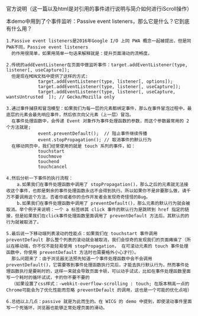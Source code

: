 官方说明（这一篇以及html是对引用的事件进行说明与简介如何进行iScroll操作）

本demo中用到了个事件监听：Passive event listeners，那么它是什么？它到底有什么用？

    1.Passive event listeners是2016年Google I/O 上同 PWA 概念一起被提出，但是同PWA不同，Passive event listeners 
      的作用很简单，如果用简单一句话来解释就是：提升页面滑动的流畅度。
    
    2.传统的addEventListener在页面中做监听事件：target.addEventListener(type, listener[, useCapture]);
      但是现在MDN文档中提供了这样的方式:
                target.addEventListener(type, listener[, options]);
                target.addEventListener(type, listener[, useCapture]);
                target.addEventListener(type, listener[, useCapture, wantsUntrusted  ]); // Gecko/Mozilla only
                  
    3.通过事件捕获和冒泡模型：如果我们为每一层的元素都绑定事件，那么在事件冒泡过程中，最底层的元素会最先响应事件，然后依次向父元素（上一层）冒泡。
      在事件处理函数中，会传递 Event 对象作为事件处理函数的参数，而这个参数最常用的 2 个方法就是;
                event.preventDefault();  // 阻止事件继续传播
                event.stopPropagation(); // 取消事件的默认行为
      在移动网页中，我们经常使用的就是 touch 系列的事件，如：
                touchstart
                touchmove
                touchend
                touchcancel
    
    4.然后分析一下事件的执行流程：
        a.如果我们在事件处理函数中调用了 stopPropagation()，那么之后的元素就无法接收这个事件，也即是剩余的事件处理函数永远不会得到执行。所以如果你不是非要那么做，请千万不要调用这个方法，否者你或者你的合作开发者会发现奇奇怪怪的Bug。
        b.如果我们在事件处理函数中调用了 preventDefault()，那么元素的默认行为就会被取消。举个例子来说明：一个 a 标签绑其 click 事件的默认行为是跳转到 href 指定的链接，但是如果我们在click事件处理函数里面调用了 preventDefault 方法后，其默认的的行为就被取消了。
    
    5.最后说一下移动端列表滚动的性能点：如果我们在 touchstart 事件调用 preventDefault 那么整个列表的滚动就会被取消，我们会惊奇的发现我们的页面瘫痪了（所以在移动端，你不仅不能轻易使用 stopPropagation， 在可滚动元素的 touch 事件处理函数中，你使用 preventDefault 方法时也需要格外小心才行）。
      那么问题来了：由于浏览器无法预先知道一个事件处理函数中会不会调用 preventDefault()，它需要等到事件处理函数执行完后，才能去执行默认行为，然而事件处理函数执行是要耗时的，这样一来就会导致页面卡顿，可以动手试试，比如在事件处理函数里面写一个耗时的循环试试，卡的你不要不要的
      （如果设置了css样式：-webkit-overflow-scrolling : touch; 在版本稍高一点的Chrome可能会为了优化性能而忽略 preventDefault 的调用，这也是一个可能的优化点哈）       
      
    6.总结以上几点：passive 就是为此而生的。在 WICG 的 demo 中提到，即使滚动事件里面写一个死循环，浏览器也能够正常处理页面的滑动。  